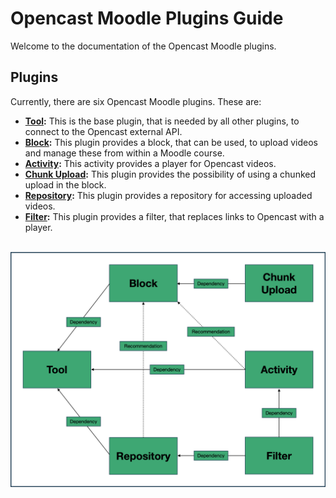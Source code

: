 # Opencast Moodle Plugins Guide
Welcome to the documentation of the Opencast Moodle plugins.

## Plugins
Currently, there are six Opencast Moodle plugins. These are:

* **[Tool](tool/about.md):** This is the base plugin, that is needed by all other plugins, to connect to the Opencast external API.
* **[Block](block/about.md):** This plugin provides a block, that can be used, to upload videos and manage these from within a Moodle course.
* **[Activity](mod/about.md):** This activity provides a player for Opencast videos.
* **[Chunk Upload](chunkupload/about.md):** This plugin provides the possibility of using a chunked upload in the block.
* **[Repository](repository/about.md):** This plugin provides a repository for accessing uploaded videos.
* **[Filter](filter/about.md):** This plugin provides a filter, that replaces links to Opencast with a player.

<br><img src="img/relationship.png" width="650"><br>
